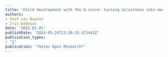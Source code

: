 ```yaml
---
title: 'Child development with the D-score: turning milestones into measurement'
authors:
- Stef van Buuren
- Iris Eekhout
date: '2022-01-01'
publishDate: '2024-05-24T13:30:33.471442Z'
publication_types:
- "2"
publication: '*Gates Open Research*'
---
```

